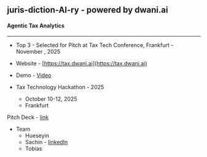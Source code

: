 ## juris-diction-AI-ry - powered by dwani.ai 

#### Agentic Tax Analytics

--- 

- Top 3 - Selected for Pitch at Tax Tech Conference, Frankfurt - November , 2025

- Website - [https://tax.dwani.ai](https://tax.dwani.ai)

- Demo - [Video](https://youtu.be/FV0LxTmBZ5I)

- Tax Technology Hackathon  - 2025
    - October 10-12, 2025 
    - Frankfurt 

Pitch Deck - [link](https://docs.google.com/presentation/d/1B0Yzv0tG1B0KZf5wnjUIklYcSSudUYmucbJDQocVtdM/edit?usp=sharing)


- Team
    - Hueseyin
    - Sachin - [linkedIn](https://linkedin.com/in/sachinlabs)
    - Tobias
<!--
--

With H100 GPU 
    - Build 
- docker compose -f lite-compose.yml build --no-cache

    - Run 
- docker compose -f lite-compose.yml up -d 

--
-->
